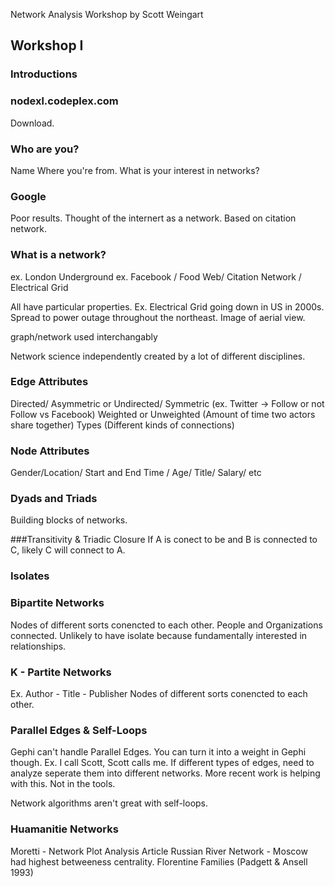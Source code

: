 
Network Analysis Workshop by Scott Weingart

## Workshop I

### Introductions

### nodexl.codeplex.com

Download.


### Who are you?
Name
Where you're from.
What is your interest in networks?

### Google

Poor results. Thought of the internert as a network.
Based on citation network.


### What is a network?

ex. London Underground
ex. Facebook / Food Web/ Citation Network / Electrical Grid

All have particular properties. 
Ex. Electrical Grid going down in US in 2000s. Spread to power outage throughout the northeast. 
Image of aerial view.

graph/network used interchangably

Network science independently created by a lot of different disciplines.

### Edge Attributes

Directed/ Asymmetric or Undirected/ Symmetric  (ex. Twitter -> Follow or not Follow vs Facebook)
Weighted or Unweighted (Amount of time two actors share together)
Types (Different kinds of connections)

### Node Attributes
Gender/Location/  Start and End Time / Age/ Title/ Salary/ etc

### Dyads and Triads
Building blocks of networks.

###Transitivity & Triadic Closure
If A is conect to be and B is connected to C, likely C will connect to A.

### Isolates

### Bipartite Networks

Nodes of different sorts conencted to each other.  People and Organizations connected. 
Unlikely to have isolate because fundamentally interested in relationships.

### K - Partite Networks 
Ex. Author - Title - Publisher 
Nodes of different sorts conencted to each other.

### Parallel Edges & Self-Loops
Gephi can't handle Parallel Edges. You can turn it into a weight in Gephi though. Ex. I call Scott, Scott calls me.
If different types of edges, need to analyze seperate them into different networks.
More recent work is helping with this. Not in the tools.

Network algorithms aren't great with self-loops.

### Huamanitie Networks
Moretti - Network Plot Analysis Article
Russian River Network - Moscow had highest betweeness centrality.
Florentine Families (Padgett & Ansell 1993)




